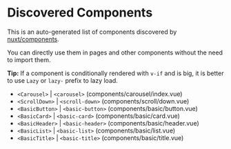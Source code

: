 # Discovered Components

This is an auto-generated list of components discovered by [nuxt/components](https://github.com/nuxt/components).

You can directly use them in pages and other components without the need to import them.

**Tip:** If a component is conditionally rendered with `v-if` and is big, it is better to use `Lazy` or `lazy-` prefix to lazy load.

- `<Carousel>` | `<carousel>` (components/carousel/index.vue)
- `<ScrollDown>` | `<scroll-down>` (components/scroll/down.vue)
- `<BasicButton>` | `<basic-button>` (components/basic/button.vue)
- `<BasicCard>` | `<basic-card>` (components/basic/card.vue)
- `<BasicHeader>` | `<basic-header>` (components/basic/header.vue)
- `<BasicList>` | `<basic-list>` (components/basic/list.vue)
- `<BasicTitle>` | `<basic-title>` (components/basic/title.vue)
